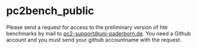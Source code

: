 # pc2bench_public

Please send a request for access to the preliminary version of hte benchmarks by mail to pc2-support@uni-paderborn.de. You need a Github account and you must send your github accountname with the request.
